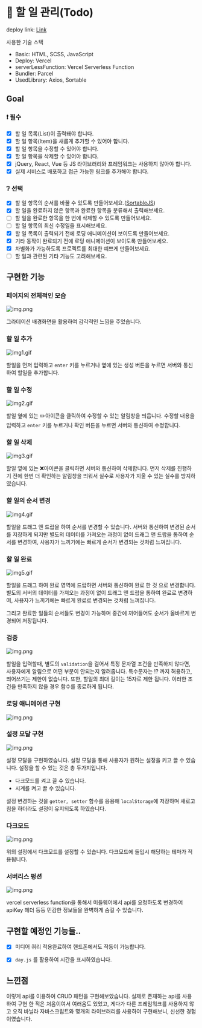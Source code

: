 # 📌 할 일 관리(Todo)

deploy link: [Link](https://kdt-4-m3.vercel.app/)


사용한 기술 스택

- Basic: HTML, SCSS, JavaScript
- Deploy: Vercel
- serverLessFunction: Vercel Serverless Function
- Bundler: Parcel
- UsedLibrary: Axios, Sortable

## Goal

### ❗ 필수

- [x] 할 일 목록(List)이 출력돼야 합니다.
- [x] 할 일 항목(Item)을 새롭게 추가할 수 있어야 합니다.
- [x] 할 일 항목을 수정할 수 있어야 합니다.
- [x] 할 일 항목을 삭제할 수 있어야 합니다.
- [x] jQuery, React, Vue 등 JS 라이브러리와 프레임워크는 사용하지 않아야 합니다.
- [x] 실제 서비스로 배포하고 접근 가능한 링크를 추가해야 합니다.

### ❔ 선택

- [x] 할 일 항목의 순서를 바꿀 수 있도록 만들어보세요.([SortableJS](http://sortablejs.github.io/Sortable/))
- [x] 할 일을 완료하지 않은 항목과 완료한 항목을 분류해서 출력해보세요.
- [ ] 할 일을 완료한 항목을 한 번에 삭제할 수 있도록 만들어보세요.
- [ ] 할 일 항목의 최신 수정일을 표시해보세요.
- [x] 할 일 목록이 출력되기 전에 로딩 애니메이션이 보이도록 만들어보세요.
- [x] 기타 동작이 완료되기 전에 로딩 애니메이션이 보이도록 만들어보세요.
- [x] 차별화가 가능하도록 프로젝트를 최대한 예쁘게 만들어보세요.
- [ ] 할 일과 관련된 기타 기능도 고려해보세요.

## 구현한 기능

### 페이지의 전체적인 모습

![img.png](examples/example.png)

그라데이션 배경화면을 활용하여 감각적인 느낌을 주었습니다.

### 할 일 추가

![img1.gif](examples/example(1).gif)

할일을 먼저 입력하고 `enter` 키를 누르거나 옆에 있는 생성 버튼을 누르면 서버와 통신하여 할일을 추가합니다.

### 할 일 수정

![img2.gif](examples/example(3).gif)

할일 옆에 있는 ✏️아이콘을 클릭하여 수정할 수 있는 알림창을 띄웁니다. 수정할 내용을 입력하고 `enter` 키를 누르거나 확인 버튼을 누르면 서버와 통신하여 수정합니다.

### 할 일 삭제

![img3.gif](examples/example(4).gif)

할일 옆에 있는 ❌아이콘을 클릭하면 서버와 통신하여 삭제합니다. 먼저 삭제를 진행하기 전에 한번 더 확인하는 알림창을 띄워서 실수로 사용자가 지울 수 있는 실수를 방지하였습니다.

### 할 일의 순서 변경

![img4.gif](examples/example(5).gif)

할일을 드래그 앤 드랍을 하여 순서를 변경할 수 있습니다. 서버와 통신하여 변경된 순서를 저장하게 되지만 별도의 데이터를 가져오는 과정이 없이 드래그 앤 드랍을 통하여 순서를 변경하여, 사용자가 느끼기에는 빠르게 순서가 변경되는 것처럼 느껴집니다.

### 할 일 완료

![img5.gif](examples/example(6).gif)

할일을 드래그 하여 완료 영역에 드랍하면 서버와 통신하여 완료 한 것 으로 변경합니다. 별도의 서버의 데이터를 가져오는 과정이 없이 드래그 앤 드랍을 통하여 완료로 변경하여, 사용자가 느끼기에는 빠르게 완료로 변경되는 것처럼 느껴집니다.

그리고 완료한 일들의 순서들도 변경이 가능하며 중간에 끼어들어도 순서가 올바르게 변경되어 저장됩니다.

### 검증

![img.png](examples/example(7).png)

할일을 입력할때, 별도의 `validation`을 걸어서 특정 문자열 조건을 만족하지 않다면, 사용자에게 알림으로 어떤 부분이 안되는지 알려줍니다.
특수문자는 !? 까지 허용하고, 띄어쓰기는 제한이 없습니다. 또한, 할일의 최대 길이는 15자로 제한 됩니다. 이러한 조건을 만족하지 않을 경우 함수를 
종료하게 됩니다.

### 로딩 애니메이션 구현

![img.png](examples/example(2).gif)

### 설정 모달 구현

![img.png](examples/example(8).png)

설정 모달을 구현하였습니다. 설정 모달을 통해 사용자가 원하는 설정을 키고 끌 수 있습니다. 설정을 할 수 있는 것은 총 두가지입니다.

- 다크모드를 켜고 끌 수 있습니다.
- 시계를 켜고 끌 수 있습니다.

설정 변경하는 것을 `getter, setter` 함수를 응용해  `localStorage`에 저장하며 새로고침을 하더라도 설정이 유지되도록 하였습니다.

### 다크모드

![img.png](examples/example(9).gif)

위의 설정에서 다크모드를 설정할 수 있습니다. 다크모드에 돌입시 해당하는 테마가 적용됩니다. 

### 서버리스 펑션

![img.png](examples/example(10).png)

vercel serverless function을 통해서 미들웨어에서 api를 요청하도록 변경하여 apiKey 헤더 등등 민감한 정보들을 완벽하게 숨길 수 있습니다.

## 구현할 예정인 기능들..

- [x] 미디어 쿼리 적용완료하여 핸드폰에서도 작동이 가능합니다.

- [x] `day.js` 를 활용하여 시간을 표시하였습니다.

## 느낀점

이렇게 api를 이용하여 CRUD 패턴을 구현해보았습니다. 실제로 존재하는 api를 사용하여 구현 한 적은 처음이여서 여러움도 있었고, 게다가
다른 프레임워크를 사용하지 않고 오직 바닐라 자바스크립트와 몇개의 라이브러리를 사용하여 구현해보니, 신선한 경험이였습니다. 

